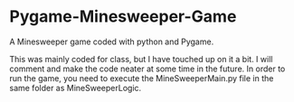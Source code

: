 # Pygame-Minesweeper-Game
A Minesweeper game coded with python and Pygame.

This was mainly coded for class, but I have touched up on it a bit.
I will comment and make the code neater at some time in the future.
In order to run the game, you need to execute the MineSweeperMain.py file in the same folder as MineSweeperLogic.
